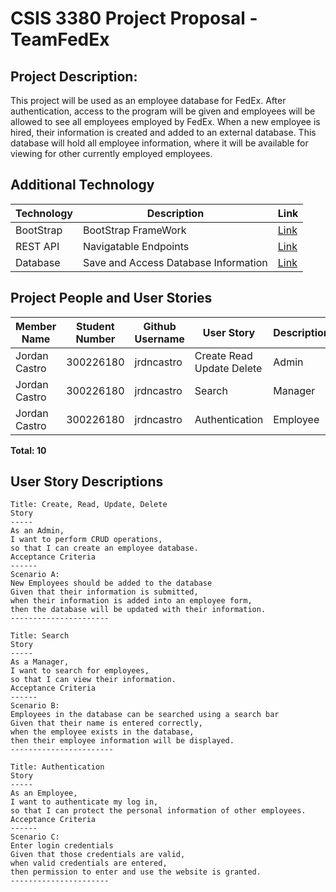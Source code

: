 # CSIS 3380 Project Proposal - TeamFedEx

## Project Description:

This project will be used as an employee database for FedEx. After authentication, access to the program will be given and employees will be allowed to see all employees employed by FedEx. When a new employee is hired, their information is created and added to an external database. This database will hold all employee information, where it will be available for viewing for other currently employed employees. 

## Additional Technology

|Technology|Description|Link|
|--|--|--|
|BootStrap|BootStrap FrameWork|[Link](https://getbootstrap.com/docs/5.0/getting-started/introduction/)|
|REST API|Navigatable Endpoints|[Link](https://restfulapi.net/)|
|Database|Save and Access Database Information|[Link](https://www.w3schools.com/nodejs/nodejs_mongodb_create_db.asp)|

## Project People and User Stories

|Member Name|Student Number|Github Username|User Story|Description|Weighting|
|--|--|--|--|--|--|
|Jordan Castro|300226180|jrdncastro|Create Read Update Delete|Admin|4 points|
|Jordan Castro|300226180|jrdncastro|Search|Manager|3 points|
|Jordan Castro|300226180|jrdncastro|Authentication|Employee|3 points|

**Total: 10**

## User Story Descriptions

    Title: Create, Read, Update, Delete
    Story
    -----
    As an Admin, 
    I want to perform CRUD operations, 
    so that I can create an employee database.
    Acceptance Criteria
    ------
    Scenario A: 
    New Employees should be added to the database
    Given that their information is submitted, 
    when their information is added into an employee form, 
    then the database will be updated with their information.
    ----------------------

    Title: Search
    Story
    -----
    As a Manager, 
    I want to search for employees, 
    so that I can view their information.
    Acceptance Criteria
    ------
    Scenario B: 
    Employees in the database can be searched using a search bar
    Given that their name is entered correctly, 
    when the employee exists in the database, 
    then their employee information will be displayed.
    -----------------------

    Title: Authentication 
    Story
    -----
    As an Employee, 
    I want to authenticate my log in, 
    so that I can protect the personal information of other employees.
    Acceptance Criteria
    ------
    Scenario C:
    Enter login credentials 
    Given that those credentials are valid, 
    when valid credentials are entered, 
    then permission to enter and use the website is granted.
    ----------------------

